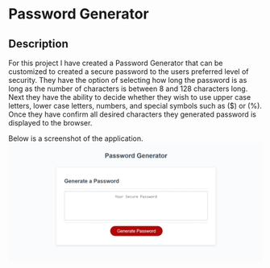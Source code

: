 # Password Generator

## Description

For this project I have created a Password Generator that can be customized to created a secure password to the users preferred level of security. They have the option of selecting how long the password is as long as the number of characters is between 8 and 128 characters long. Next they have the ability to decide whether they wish to use upper case letters, lower case letters, numbers, and special symbols such as ($) or (%). Once they have confirm all desired characters they generated password is displayed to the browser.

Below is a screenshot of the application.
![password generator webpage](./images/screen_shot_for_readme.png)
